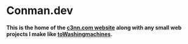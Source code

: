# Conman.dev
**This is the home of the [c3nn.com website](https://c3nn.com) along with any small web projects I make like [toWashingmachines](https://c3nn.com/toWashingmachines).**
